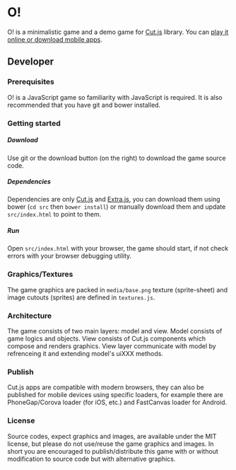 # O!
O! is a minimalistic game and a demo game for [Cut.js](http://cutjs.org/) library. You can [play it online or download mobile apps](http://piqnt.com/o/).

## Developer

### Prerequisites
O! is a JavaScript game so familiarity with JavaScript is required. It is also recommended that you have git and bower installed.

### Getting started

##### Download
Use git or the download button (on the right) to download the game source code.

##### Dependencies
Dependencies are only [Cut.js](https://github.com/piqnt/cut.js) and [Extra.js](https://github.com/piqnt/extra.js), you can download them using bower (`cd src` then `bower install`) or manually download them and update `src/index.html` to point to them.

##### Run
Open `src/index.html` with your browser, the game should start, if not check errors with your browser debugging utility.

### Graphics/Textures
The game graphics are packed in `media/base.png` texture (sprite-sheet) and image cutouts (sprites) are defined in `textures.js`.

### Architecture
The game consists of two main layers: model and view. Model consists of game logics and objects. View consists of Cut.js components which compose and renders graphics. View layer communicate with model by refrenceing it and extending model's uiXXX methods.

### Publish
Cut.js apps are compatible with modern browsers, they can also be published for mobile devices using specific loaders, for example there are PhoneGap/Corova loader (for iOS, etc.) and FastCanvas loader for Android.

### License
Source codes, expect graphics and images, are available under the MIT license, but please do not use/reuse the game graphics and images.
In short you are encouraged to publish/distribute this game with or without modification to source code but with alternative graphics.